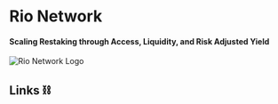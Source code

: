 # Rio Network
#### Scaling Restaking through Access, Liquidity, and Risk Adjusted Yield
![Rio Network Logo](rio-network-logo-small.png)

## Links ⛓️
